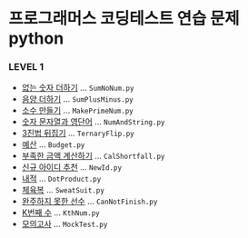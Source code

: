 # 프로그래머스 코딩테스트 연습 문제 python

### LEVEL 1
-  [없는 숫자 더하기](https://programmers.co.kr/learn/courses/30/lessons/86051) ... <code>SumNoNum.py</code>
-  [음양 더하기](https://programmers.co.kr/learn/courses/30/lessons/76501) ... <code>SumPlusMinus.py</code>
-  [소수 만들기](https://programmers.co.kr/learn/courses/30/lessons/12977) ... <code>MakePrimeNum.py</code>
-  [숫자 문자열과 영단어](https://programmers.co.kr/learn/courses/30/lessons/81301) ... <code>NumAndString.py</code>
-  [3진법 뒤집기](https://programmers.co.kr/learn/courses/30/lessons/68935) ... <code>TernaryFlip.py</code>
-  [예산](https://programmers.co.kr/learn/courses/30/lessons/12982) ... <code>Budget.py</code>
-  [부족한 금액 계산하기](https://programmers.co.kr/learn/courses/30/lessons/82612) ... <code>CalShortfall.py</code>
-  [신규 아이디 추천](https://programmers.co.kr/learn/courses/30/lessons/72410) ... <code>NewId.py</code>
-  [내적](https://programmers.co.kr/learn/courses/30/lessons/70128) ... <code>DotProduct.py</code>
-  [체육복](https://programmers.co.kr/learn/courses/30/lessons/42862) ... <code>SweatSuit.py</code>
-  [완주하지 못한 선수](https://programmers.co.kr/learn/courses/30/lessons/42576) ... <code>CanNotFinish.py</code>
-  [K번째 수](https://programmers.co.kr/learn/courses/30/lessons/42748) ... <code>KthNum.py</code>
-  [모의고사](https://programmers.co.kr/learn/courses/30/lessons/42840) ... <code>MockTest.py</code>
